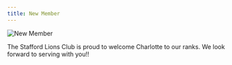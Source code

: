 ```yaml
---
title: New Member
---
```

<img src="/img/2023/new-member-charlotte.png" class="img-fluid float-start" alt="New Member"/>

The Stafford Lions Club is proud to welcome Charlotte to our ranks. We look forward to serving with you!!
